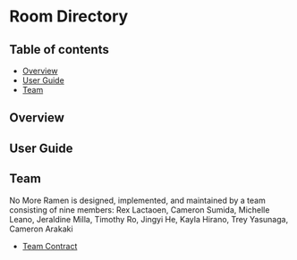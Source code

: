 # Room Directory

## Table of contents

* [Overview](#overview)
* [User Guide](#user-guide)
* [Team](#team)

## Overview

## User Guide

## Team

No More Ramen is designed, implemented, and maintained by a team consisting of nine members: Rex Lactaoen, Cameron Sumida, Michelle Leano, Jeraldine Milla, Timothy Ro, Jingyi He, Kayla Hirano, Trey Yasunaga, Cameron Arakaki

* [Team Contract](https://docs.google.com/document/d/1eKRh4N_Ak8qnQbBEGrxAVlJxxvsMIjg8wWbFX2ZBQhc/edit?usp=sharing)
